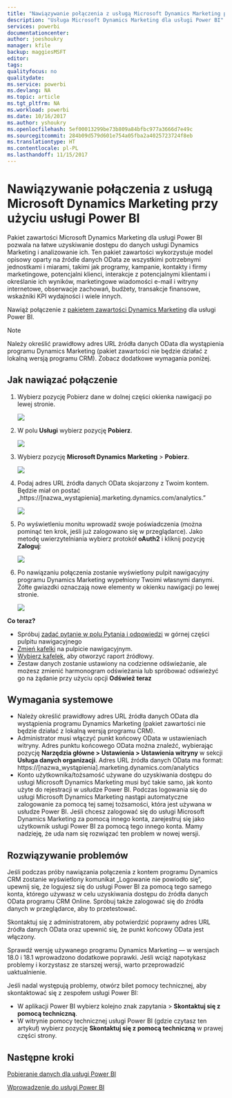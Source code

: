 ```yaml
---
title: "Nawiązywanie połączenia z usługą Microsoft Dynamics Marketing przy użyciu usługi Power BI"
description: "Usługa Microsoft Dynamics Marketing dla usługi Power BI"
services: powerbi
documentationcenter: 
author: joeshoukry
manager: kfile
backup: maggiesMSFT
editor: 
tags: 
qualityfocus: no
qualitydate: 
ms.service: powerbi
ms.devlang: NA
ms.topic: article
ms.tgt_pltfrm: NA
ms.workload: powerbi
ms.date: 10/16/2017
ms.author: yshoukry
ms.openlocfilehash: 5ef00013299be73b809a84bfbc977a3666d7e49c
ms.sourcegitcommit: 284b09d579d601e754a05fba2a4025723724f8eb
ms.translationtype: HT
ms.contentlocale: pl-PL
ms.lasthandoff: 11/15/2017
---
```

# <a name="connect-to-microsoft-dynamics-marketing-with-power-bi"></a>Nawiązywanie połączenia z usługą Microsoft Dynamics Marketing przy użyciu usługi Power BI
Pakiet zawartości Microsoft Dynamics Marketing dla usługi Power BI pozwala na łatwe uzyskiwanie dostępu do danych usługi Dynamics Marketing i analizowanie ich. Ten pakiet zawartości wykorzystuje model opisowy oparty na źródle danych OData ze wszystkimi potrzebnymi jednostkami i miarami, takimi jak programy, kampanie, kontakty i firmy marketingowe, potencjalni klienci, interakcje z potencjalnymi klientami i określanie ich wyników, marketingowe wiadomości e-mail i witryny internetowe, obserwacje zachowań, budżety, transakcje finansowe, wskaźniki KPI wydajności i wiele innych. 

Nawiąż połączenie z [pakietem zawartości Dynamics Marketing](https://app.powerbi.com/getdata/services/microsoft-dynamics-marketing) dla usługi Power BI.

>[!NOTE]
>Należy określić prawidłowy adres URL źródła danych OData dla wystąpienia programu Dynamics Marketing (pakiet zawartości nie będzie działać z lokalną wersją programu CRM). Zobacz dodatkowe wymagania poniżej.

## <a name="how-to-connect"></a>Jak nawiązać połączenie
1. Wybierz pozycję Pobierz dane w dolnej części okienka nawigacji po lewej stronie.
   
   ![](media/service-connect-to-microsoft-dynamics-marketing/pbi_getdata.png) 
2. W polu **Usługi** wybierz pozycję **Pobierz**.
   
   ![](media/service-connect-to-microsoft-dynamics-marketing/pbi_getservices.png) 
3. Wybierz pozycję **Microsoft Dynamics Marketing** \> **Pobierz**.
   
   ![](media/service-connect-to-microsoft-dynamics-marketing/mdmarketing.png)
4. Podaj adres URL źródła danych OData skojarzony z Twoim kontem.  Będzie miał on postać „https://[nazwa\_wystąpienia].marketing.dynamics.com/analytics.”
   
   ![](media/service-connect-to-microsoft-dynamics-marketing/pbi_dynmktgserviceurl.png)
5. Po wyświetleniu monitu wprowadź swoje poświadczenia (można pominąć ten krok, jeśli już zalogowano się w przeglądarce). Jako metodę uwierzytelniania wybierz protokół **oAuth2** i kliknij pozycję **Zaloguj**:
   
   ![](media/service-connect-to-microsoft-dynamics-marketing/pbi_dynammktgoauth2.png)
6. Po nawiązaniu połączenia zostanie wyświetlony pulpit nawigacyjny programu Dynamics Marketing wypełniony Twoimi własnymi danymi. Żółte gwiazdki oznaczają nowe elementy w okienku nawigacji po lewej stronie.
   
   ![](media/service-connect-to-microsoft-dynamics-marketing/pbi_dynammktgnewdash.png)

**Co teraz?**

* Spróbuj [zadać pytanie w polu Pytania i odpowiedzi](service-q-and-a.md) w górnej części pulpitu nawigacyjnego
* [Zmień kafelki](service-dashboard-edit-tile.md) na pulpicie nawigacyjnym.
* [Wybierz kafelek](service-dashboard-tiles.md), aby otworzyć raport źródłowy.
* Zestaw danych zostanie ustawiony na codzienne odświeżanie, ale możesz zmienić harmonogram odświeżania lub spróbować odświeżyć go na żądanie przy użyciu opcji **Odśwież teraz**

## <a name="system-requirements"></a>Wymagania systemowe
* Należy określić prawidłowy adres URL źródła danych OData dla wystąpienia programu Dynamics Marketing (pakiet zawartości nie będzie działać z lokalną wersją programu CRM).  
* Administrator musi włączyć punkt końcowy OData w ustawieniach witryny. Adres punktu końcowego OData można znaleźć, wybierając pozycję **Narzędzia główne \> Ustawienia \> Ustawienia witryny** w sekcji **Usługa danych organizacji**.  Adres URL źródła danych OData ma format: https://[nazwa\_wystąpienia].marketing.dynamics.com/analytics  
* Konto użytkownika/tożsamość używane do uzyskiwania dostępu do usługi Microsoft Dynamics Marketing musi być takie samo, jak konto użyte do rejestracji w usłudze Power BI. Podczas logowania się do usługi Microsoft Dynamics Marketing nastąpi automatyczne zalogowanie za pomocą tej samej tożsamości, która jest używana w usłudze Power BI. Jeśli chcesz zalogować się do usługi Microsoft Dynamics Marketing za pomocą innego konta, zarejestruj się jako użytkownik usługi Power BI za pomocą tego innego konta. Mamy nadzieję, że uda nam się rozwiązać ten problem w nowej wersji.   

## <a name="troubleshooting"></a>Rozwiązywanie problemów
Jeśli podczas próby nawiązania połączenia z kontem programu Dynamics CRM zostanie wyświetlony komunikat „Logowanie nie powiodło się”, upewnij się, że logujesz się do usługi Power BI za pomocą tego samego konta, którego używasz w celu uzyskiwania dostępu do źródła danych OData programu CRM Online. Spróbuj także zalogować się do źródła danych w przeglądarce, aby to przetestować.

Skontaktuj się z administratorem, aby potwierdzić poprawny adres URL źródła danych OData oraz upewnić się, że punkt końcowy OData jest włączony.

Sprawdź wersję używanego programu Dynamics Marketing — w wersjach 18.0 i 18.1 wprowadzono dodatkowe poprawki. Jeśli wciąż napotykasz problemy i korzystasz ze starszej wersji, warto przeprowadzić uaktualnienie.

Jeśli nadal występują problemy, otwórz bilet pomocy technicznej, aby skontaktować się z zespołem usługi Power BI:

* W aplikacji Power BI wybierz kolejno znak zapytania \> **Skontaktuj się z pomocą techniczną**.
* W witrynie pomocy technicznej usługi Power BI (gdzie czytasz ten artykuł) wybierz pozycję **Skontaktuj się z pomocą techniczną** w prawej części strony.

## <a name="next-steps"></a>Następne kroki
[Pobieranie danych dla usługi Power BI](service-get-data.md)

[Wprowadzenie do usługi Power BI](service-get-started.md)

